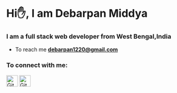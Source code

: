 <h1 align="centre"> Hi✋, I am Debarpan Middya</h1>
<h3 align="centre"> I am a full stack web developer from West Bengal,India</h3>


- To reach me **debarpan1220@gmail.com**

<h3 align="left"> To connect with me:</h3>
<p align="left">
  <a href="https://github.com/DebarpanMiddya"><img align="centre" src="https://cdn-icons-png.flaticon.com/512/25/25231.png" height="30px" width="30px" alt="Github" /></a>
    <a href="https://twitter.com/DebarpanMiddya"><img align="centre" src="https://upload.wikimedia.org/wikipedia/commons/thumb/4/4f/Twitter-logo.svg/934px-Twitter-logo.svg.png" height="30px" width="30px" alt="Github" /></a>
